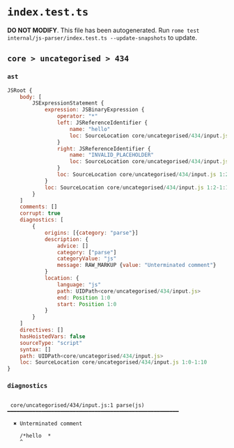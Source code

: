 # `index.test.ts`

**DO NOT MODIFY**. This file has been autogenerated. Run `rome test internal/js-parser/index.test.ts --update-snapshots` to update.

## `core > uncategorised > 434`

### `ast`

```javascript
JSRoot {
	body: [
		JSExpressionStatement {
			expression: JSBinaryExpression {
				operator: "*"
				left: JSReferenceIdentifier {
					name: "hello"
					loc: SourceLocation core/uncategorised/434/input.js 1:2-1:7 (hello)
				}
				right: JSReferenceIdentifier {
					name: "INVALID_PLACEHOLDER"
					loc: SourceLocation core/uncategorised/434/input.js 1:10-1:10
				}
				loc: SourceLocation core/uncategorised/434/input.js 1:2-1:10
			}
			loc: SourceLocation core/uncategorised/434/input.js 1:2-1:10
		}
	]
	comments: []
	corrupt: true
	diagnostics: [
		{
			origins: [{category: "parse"}]
			description: {
				advice: []
				category: ["parse"]
				categoryValue: "js"
				message: RAW_MARKUP {value: "Unterminated comment"}
			}
			location: {
				language: "js"
				path: UIDPath<core/uncategorised/434/input.js>
				end: Position 1:0
				start: Position 1:0
			}
		}
	]
	directives: []
	hasHoistedVars: false
	sourceType: "script"
	syntax: []
	path: UIDPath<core/uncategorised/434/input.js>
	loc: SourceLocation core/uncategorised/434/input.js 1:0-1:10
}
```

### `diagnostics`

```

 core/uncategorised/434/input.js:1 parse(js) ━━━━━━━━━━━━━━━━━━━━━━━━━━━━━━━━━━━━━━━━━━━━━━━━━━━━━━━

  ✖ Unterminated comment

    /*hello  *
    ^


```

